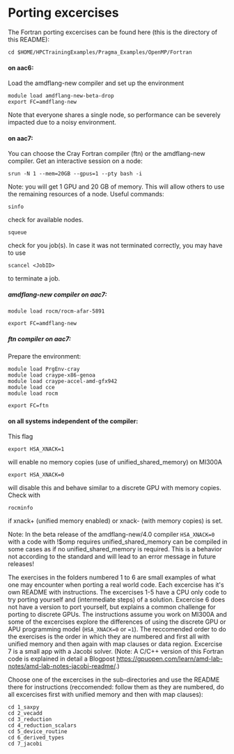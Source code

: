 # Porting excercises
The Fortran porting excercises can be found here (this is the directory of this README): 
```
cd $HOME/HPCTrainingExamples/Pragma_Examples/OpenMP/Fortran
```
#### on aac6:

Load the amdflang-new compiler and set up the environment 
```
module load amdflang-new-beta-drop
export FC=amdflang-new
```
Note that everyone shares a single node, so performance can be severely impacted due to a noisy environment.

#### on aac7:
You can choose the Cray Fortran compiler (ftn) or the amdflang-new compiler.
Get an interactive session on a node:
```
srun -N 1 --mem=20GB --gpus=1 --pty bash -i
```
Note: you will get 1 GPU and 20 GB of memory. This will allow others to use the remaining resources of a node.
Useful commands:
```
sinfo
```
check for available nodes.
```
squeue
```
check for you job(s). In case it was not terminated correctly, you may have to use
```
scancel <JobID>
```
to terminate a job.
##### amdflang-new compiler on aac7:
```
module load rocm/rocm-afar-5891
```
```
export FC=amdflang-new
```
##### ftn compiler on aac7:
Prepare the environment:
```
module load PrgEnv-cray
module load craype-x86-genoa
module load craype-accel-amd-gfx942
module load cce
module load rocm
```
```
export FC=ftn
```
#### on all systems independent of the compiler:
This flag
```
export HSA_XNACK=1
```
will enable no memory copies (use of unified_shared_memory) on MI300A
```
export HSA_XNACK=0
```
will disable this and behave similar to a discrete GPU with memory copies.
Check with
```
rocminfo
```
if xnack+ (unified memory enabled) or xnack- (with memory copies) is set.

Note: In the beta release of the amdflang-new/4.0 compiler ```HSA_XNACK=0``` with a code with !$omp requires unified_shared_memory can be compiled in some cases as if no unified_shared_memory is required. This is a behavior not according to the standard and will lead to an error message in future releases!

The exercises in the folders numbered 1 to 6 are small examples of what one may encounter when porting a real world code. 
Each excercise has it's own README with instructions.
The excercises 1-5 have a CPU only code to try porting yourself and (intermediate steps) of a solution. Excercise 6 does not have a version to port yourself, but explains a common challenge for porting to discrete GPUs.
The instructions assume you work on MI300A and some of the excercises explore the differences of using the discrete GPU or APU programming model (```HSA_XNACK=0``` or ```=1```).
The reccomended order to do the exercises is the order in which they are numbered and first all with unified memory and then again with map clauses or data region.
Excercise 7 is a small app with a Jacobi solver. (Note: A C/C++ version of this Fortran code is explained in detail a Blogpost https://gpuopen.com/learn/amd-lab-notes/amd-lab-notes-jacobi-readme/.) 

Choose one of the excercises in the sub-directories and use the README there for instructions (reccomended: follow them as they are numbered, do all excercises first with unified memory and then with map clauses):
```
cd 1_saxpy
cd 2_vecadd  
cd 3_reduction 
cd 4_reduction_scalars  
cd 5_device_routine 
cd 6_derived_types
cd 7_jacobi
```
